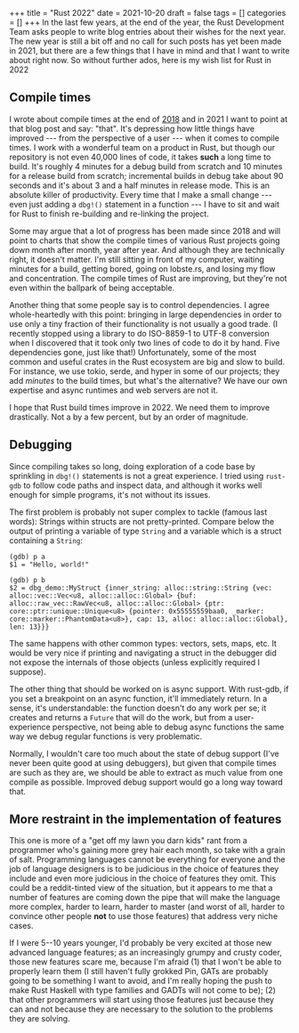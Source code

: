 +++
title = "Rust 2022"
date = 2021-10-20
draft = false
tags = []
categories = []
+++
In the last few years, at the end of the year, the Rust Development Team asks people to write blog entries about their wishes for the next year.
The new year is still a bit off and no call for such posts has yet been made in 2021, but there are a few things that I have in mind and that I want to write about right now.
So without further ados, here is my wish list for Rust in 2022

## Compile times

I wrote about compile times at the end of [2018](https://vfoley.xyz/rust-2019/) and in 2021 I want to point at that blog post and say: "that".
It's depressing how little things have improved --- from the perspective of a user --- when it comes to compile times.
I work with a wonderful team on a product in Rust, but though our repository is not even 40,000 lines of code, it takes **such** a long time to build.
It's roughly 4 minutes for a debug build from scratch and 10 minutes for a release build from scratch; incremental builds in debug take about 90 seconds and it's about 3 and a half minutes in release mode.
This is an absolute killer of productivity.
Every time that I make a small change --- even just adding a `dbg!()` statement in a function --- I have to sit and wait for Rust to finish re-building and re-linking the project.

Some may argue that a lot of progress has been made since 2018 and will point to charts that show the compile times of various Rust projects going down month after month, year after year.
And although they are technically right, it doesn't matter.
I'm still sitting in front of my computer, waiting minutes for a build, getting bored, going on lobste.rs, and losing my flow and concentration.
The compile times of Rust are improving, but they're not even within the ballpark of being acceptable.

Another thing that some people say is to control dependencies.
I agree whole-heartedly with this point: bringing in large dependencies in order to use only a tiny fraction of their functionality is not usually a good trade.
(I recently stopped using a library to do ISO-8859-1 to UTF-8 conversion when I discovered that it took only two lines of code to do it by hand. Five dependencies gone, just like that!)
Unfortunately, some of the most common and useful crates in the Rust ecosystem are big and slow to build.
For instance, we use tokio, serde, and hyper in some of our projects; they add *minutes* to the build times, but what's the alternative?
We have our own expertise and async runtimes and web servers are not it.

I hope that Rust build times improve in 2022. We need them to improve drastically. Not a by a few percent, but by an order of magnitude.


## Debugging

Since compiling takes so long, doing exploration of a code base by sprinkling in `dbg!()` statements is not a great experience.
I tried using `rust-gdb` to follow code paths and inspect data, and although it works well enough for simple programs, it's not without its issues.

The first problem is probably not super complex to tackle (famous last words): Strings within structs are not pretty-printed.
Compare below the output of printing a variable of type `String` and a variable which is a struct containing a `String`:

```
(gdb) p a
$1 = "Hello, world!"

(gdb) p b
$2 = dbg_demo::MyStruct {inner_string: alloc::string::String {vec: alloc::vec::Vec<u8, alloc::alloc::Global> {buf: alloc::raw_vec::RawVec<u8, alloc::alloc::Global> {ptr: core::ptr::unique::Unique<u8> {pointer: 0x55555559baa0, _marker: core::marker::PhantomData<u8>}, cap: 13, alloc: alloc::alloc::Global}, len: 13}}}
```

The same happens with other common types: vectors, sets, maps, etc. It would be very nice if printing and navigating a struct in the debugger did not expose the internals of those objects (unless explicitly required I suppose).

The other thing that should be worked on is async support.
With rust-gdb, if you set a breakpoint on an async function, it'll immediately return.
In a sense, it's understandable: the function doesn't do any work per se; it creates and returns a `Future` that will do the work, but from a user-experience perspective, not being able to debug async functions the same way we debug regular functions is very problematic.

Normally, I wouldn't care too much about the state of debug support (I've never been quite good at using debuggers), but given that compile times are such as they are, we should be able to extract as much value from one compile as possible.
Improved debug support would go a long way toward that.

## More restraint in the implementation of features

This one is more of a "get off my lawn you darn kids" rant from a programmer who's gaining more grey hair each month, so take with a grain of salt.
Programming languages cannot be everything for everyone and the job of language designers is to be judicious in the choice of features they include and even more judicious in the choice of features they omit.
This could be a reddit-tinted view of the situation, but it appears to me that a number of features are coming down the pipe that will make the language more complex, harder to learn, harder to master (and worst of all, harder to convince other people **not** to use those features) that address very niche cases.

If I were 5--10 years younger, I'd probably be very excited at those new advanced language features; as an increasingly grumpy and crusty coder, those new features scare me, because I'm afraid (1) that I won't be able to properly learn them (I still haven't fully grokked Pin, GATs are probably going to be something I want to avoid, and I'm really hoping the push to make Rust Haskell with type families and GADTs will not come to be); (2) that other programmers will start using those features just because they can and not because they are necessary to the solution to the problems they are solving.
